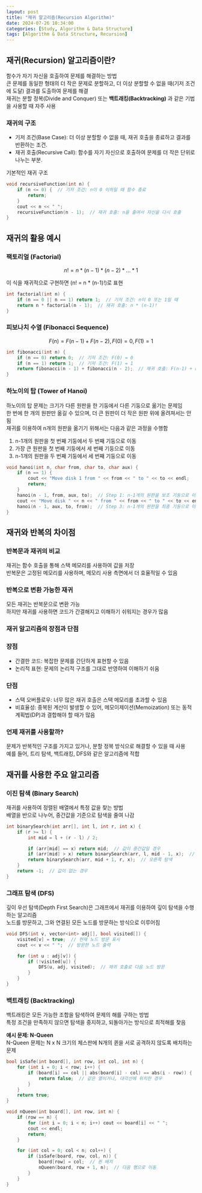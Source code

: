 ```yaml
---
layout: post
title: "재귀 알고리즘(Recursion Algorithm)"
date: 2024-07-26 10:34:00
categories: [Study, Algorithm & Data Structure]
tags: [Algorithm & Data Structure, Recursion]
---
```

## 재귀(Recursion) 알고리즘이란?
함수가 자기 자신을 호출하여 문제를 해결하는 방법  
큰 문제를 동일한 형태의 더 작은 문제로 분할하고, 더 이상 분할할 수 없을 때(기저 조건에 도달) 결과를 도출하여 문제를 해결  
재귀는 분할 정복(Divide and Conquer) 또는 **백트래킹(Backtracking)** 과 같은 기법을 사용할 때 자주 사용

### 재귀의 구조

* 기저 조건(Base Case): 더 이상 분할할 수 없을 때, 재귀 호출을 종료하고 결과를 반환하는 조건.
* 재귀 호출(Recursive Call): 함수를 자기 자신으로 호출하여 문제를 더 작은 단위로 나누는 부분.

기본적인 재귀 구조

```cpp
void recursiveFunction(int n) {
    if (n <= 0) {  // 기저 조건: n이 0 이하일 때 함수 종료
        return;
    }
    cout << n << " ";
    recursiveFunction(n - 1);  // 재귀 호출: n을 줄여서 자신을 다시 호출
}
```

## 재귀의 활용 예시
### 팩토리얼 (Factorial)

```math  
n! = n * (n-1) * (n-2) * ... * 1
```  

이 식을 재귀적으로 구현하면 (n! = n * (n-1)!)로 표현  

```cpp
int factorial(int n) {
    if (n == 0 || n == 1) return 1;  // 기저 조건: n이 0 또는 1일 때
    return n * factorial(n - 1);  // 재귀 호출: n * (n-1)!
}
```

### 피보나치 수열 (Fibonacci Sequence)

```math
F(n) = F(n-1) + F(n-2), F(0) = 0, F(1) = 1
```

```cpp
int fibonacci(int n) {
    if (n == 0) return 0;  // 기저 조건: F(0) = 0
    if (n == 1) return 1;  // 기저 조건: F(1) = 1
    return fibonacci(n - 1) + fibonacci(n - 2);  // 재귀 호출: F(n-1) + F(n-2)
}
```

### 하노이의 탑 (Tower of Hanoi)
하노이의 탑 문제는 크기가 다른 원판을 한 기둥에서 다른 기둥으로 옮기는 문제임  
한 번에 한 개의 원판만 옮길 수 있으며, 더 큰 원판이 더 작은 원판 위에 올려져서는 안 됨  
재귀를 이용하여 n개의 원판을 옮기기 위해서는 다음과 같은 과정을 수행함 

1. n-1개의 원판을 첫 번째 기둥에서 두 번째 기둥으로 이동
2. 가장 큰 원판을 첫 번째 기둥에서 세 번째 기둥으로 이동
3. n-1개의 원판을 두 번째 기둥에서 세 번째 기둥으로 이동

```cpp
void hanoi(int n, char from, char to, char aux) {
    if (n == 1) {
        cout << "Move disk 1 from " << from << " to " << to << endl;
        return;
    }
    hanoi(n - 1, from, aux, to);  // Step 1: n-1개의 원판을 보조 기둥으로 이동
    cout << "Move disk " << n << " from " << from << " to " << to << endl;  // Step 2: 가장 큰 원판 이동
    hanoi(n - 1, aux, to, from);  // Step 3: n-1개의 원판을 최종 기둥으로 이동
}
```

## 재귀와 반복의 차이점

### 반복문과 재귀의 비교

재귀는 함수 호출을 통해 스택 메모리를 사용하여 값을 저장  
반복문은 고정된 메모리를 사용하며, 메모리 사용 측면에서 더 효율적일 수 있음  

### 반복으로 변환 가능한 재귀

모든 재귀는 반복문으로 변환 가능  
하지만 재귀를 사용하면 코드가 간결해지고 이해하기 쉬워지는 경우가 많음

### 재귀 알고리즘의 장점과 단점

### 장점

* 간결한 코드: 복잡한 문제를 간단하게 표현할 수 있음
* 논리적 표현: 문제의 논리적 구조를 그대로 반영하여 이해하기 쉬움

### 단점

* 스택 오버플로우: 너무 많은 재귀 호출은 스택 메모리를 초과할 수 있음
* 비효율성: 중복된 계산이 발생할 수 있어, 메모이제이션(Memoization) 또는 동적 계획법(DP)과 결합해야 할 때가 많음

### 언제 재귀를 사용할까?

문제가 반복적인 구조를 가지고 있거나, 분할 정복 방식으로 해결할 수 있을 때 사용  
예를 들어, 트리 탐색, 백트래킹, DFS와 같은 알고리즘에 적합  

## 재귀를 사용한 주요 알고리즘

### 이진 탐색 (Binary Search)

재귀를 사용하여 정렬된 배열에서 특정 값을 찾는 방법  
배열을 반으로 나누어, 중간값을 기준으로 탐색을 줄여 나감

```cpp
int binarySearch(int arr[], int l, int r, int x) {
    if (r >= l) {
        int mid = l + (r - l) / 2;

        if (arr[mid] == x) return mid;  // 값이 중간값일 경우
        if (arr[mid] > x) return binarySearch(arr, l, mid - 1, x);  // 왼쪽 탐색
        return binarySearch(arr, mid + 1, r, x);  // 오른쪽 탐색
    }
    return -1;  // 값이 없는 경우
}
```

### 그래프 탐색 (DFS)

깊이 우선 탐색(Depth First Search)은 그래프에서 재귀를 이용하여 깊이 탐색을 수행하는 알고리즘  
노드를 방문하고, 그와 연결된 모든 노드를 방문하는 방식으로 이루어짐 

```cpp
void DFS(int v, vector<int> adj[], bool visited[]) {
    visited[v] = true;  // 현재 노드 방문 표시
    cout << v << " ";  // 방문한 노드 출력

    for (int u : adj[v]) {
        if (!visited[u]) {
            DFS(u, adj, visited);  // 재귀 호출로 다음 노드 방문
        }
    }
}
```

### 백트래킹 (Backtracking)

백트래킹은 모든 가능한 조합을 탐색하여 문제의 해를 구하는 방법  
특정 조건을 만족하지 않으면 탐색을 중지하고, 되돌아가는 방식으로 최적해를 찾음  

**예시 문제: N-Queen**  
N-Queen 문제는 N x N 크기의 체스판에 N개의 퀸을 서로 공격하지 않도록 배치하는 문제

```cpp
bool isSafe(int board[], int row, int col, int n) {
    for (int i = 0; i < row; i++) {
        if (board[i] == col || abs(board[i] - col) == abs(i - row)) {
            return false;  // 같은 열이거나, 대각선에 위치한 경우
        }
    }
    return true;
}

void nQueen(int board[], int row, int n) {
    if (row == n) {
        for (int i = 0; i < n; i++) cout << board[i] << " ";
        cout << endl;
        return;
    }

    for (int col = 0; col < n; col++) {
        if (isSafe(board, row, col, n)) {
            board[row] = col;  // 퀸 배치
            nQueen(board, row + 1, n);  // 다음 행으로 이동
        }
    }
}
```

